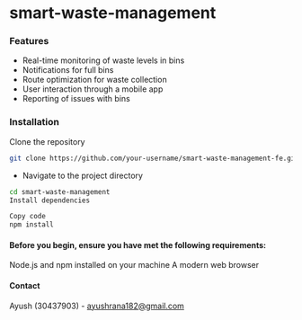 # smart-waste-management

### Features

- Real-time monitoring of waste levels in bins
- Notifications for full bins
- Route optimization for waste collection
- User interaction through a mobile app
- Reporting of issues with bins

### Installation

Clone the repository

```sh
git clone https://github.com/your-username/smart-waste-management-fe.git
```

- Navigate to the project directory

```sh
cd smart-waste-management
Install dependencies
```

```sh
Copy code
npm install
```

#### Before you begin, ensure you have met the following requirements:

Node.js and npm installed on your machine
A modern web browser

#### Contact

Ayush (30437903) - ayushrana182@gmail.com
